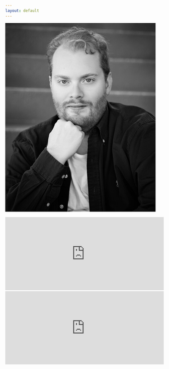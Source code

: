 ```yaml
---
layout: default
---
```


![William Nunn](/content/images/headshot.jpeg)

<iframe 
  src="https://open.spotify.com/embed/show/7Ewd7bSxDH4dbvkfT6YCt2?utm_source=generator" 
  width="100%" 
  height="232" 
  frameBorder="0" 
  allowfullscreen="" 
  allow="autoplay; clipboard-write; encrypted-media; fullscreen; picture-in-picture"
></iframe>

<iframe 
        src="https://open.spotify.com/embed/show/1dX36qipnRNBGu1MYpvHcA?utm_source=generator" 
        width="100%" 
        height="232" 
        frameBorder="0" 
        allowfullscreen="" 
        allow="autoplay; clipboard-write; encrypted-media; fullscreen; picture-in-picture"
        ></iframe>
        
